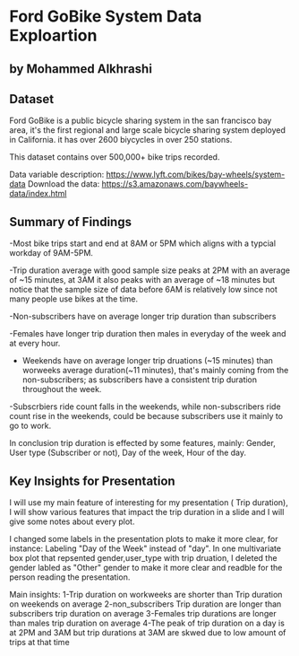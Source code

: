 # Ford GoBike System Data Exploartion
## by Mohammed Alkhrashi


## Dataset

Ford GoBike is a public bicycle sharing system in the san francisco bay area, it's the first regional and large scale bicycle sharing system deployed in California. it has over 2600 biycycles in over 250 stations.

This dataset contains over 500,000+ bike trips recorded.

Data variable description: https://www.lyft.com/bikes/bay-wheels/system-data
Download the data: https://s3.amazonaws.com/baywheels-data/index.html


## Summary of Findings

-Most bike trips start and end at 8AM or 5PM which aligns with a typcial workday of 9AM-5PM.

-Trip duration average with good sample size peaks at 2PM with an average of ~15 minutes, at 3AM it also peaks with an average of ~18 minutes but notice that the sample size of data before 6AM is relatively low since not many people use bikes at the time.

-Non-subscribers have on average longer trip duration than subscribers

-Females have longer trip duration then males in everyday of the week and at every hour.

- Weekends have on average longer trip druations (~15 minutes) than worweeks average duration(~11 minutes), that's mainly coming from the non-subscribers; as subscribers have a consistent trip duration throughout the week.

-Subscrbiers ride count falls in the weekends, while non-subscribers ride count rise in the weekends, could be because subscribers use it mainly to go to work.

In conclusion trip duration is effected by some features, mainly: Gender, User type (Subscriber or not), Day of the week, Hour of the day.

## Key Insights for Presentation

I will use my main feature of interesting for my presentation ( Trip duration), I will show various features that impact the trip duration in a slide and I will give some notes about every plot.

I changed some labels in the presentation plots to make it more clear, for instance: Labeling "Day of the Week" instead of "day".
In one multivariate box plot that repsented gender,user_type with trip druation, I deleted the gender labled as "Other" gender to make it more clear and readble for the person reading the presentation.

Main insights:
1-Trip duration on workweeks are shorter than Trip duration on weekends on average
2-non_subscribers Trip duration are longer than subscribers trip duration on average
3-Females trip durations are longer than males trip duration on average
4-The peak of trip duration on a day is at 2PM and 3AM but trip durations at 3AM are skwed due to low amount of trips at that time